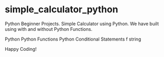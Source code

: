 # simple_calculator_python
Python Beginner Projects. 
Simple Calculator using Python. We have built using with and without Python Functions.

Python
Python Functions
Python Conditional Statements
f string

Happy Coding!

